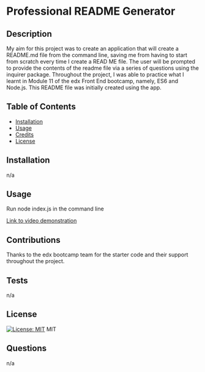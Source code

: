 # Professional README Generator

  ## Description
  
 My aim for this project was to create an application that will create a README.md file from the command line, saving me from having to start from scratch every time I create a READ ME file. The user will be prompted to provide the contents of the readme file via a series of questions using the inquirer package. Throughout the project, I was able to practice what I learnt in Module 11 of the edx Front End bootcamp, namely, ES6 and Node.js. This README file was initially created using the app. 
  
  ## Table of Contents 
  
  - [Installation](#installation)
  - [Usage](#usage)
  - [Credits](#credits)
  - [License](#license)
  
  ## Installation
  
n/a
  
  ## Usage
  
Run node index.js in the command line  

 [Link to video demonstration](https://drive.google.com/file/d/1-Byhg-G19ydg9Fn5U6VXJLzIK2Ws_aLa/view)
  
  
  ## Contributions
  
Thanks to the edx bootcamp team for the starter code and their support throughout the project.   

## Tests

n/a
 
 ## License

 [![License: MIT](https://img.shields.io/badge/License-MIT-yellow.svg)](https://opensource.org/licenses/MIT) 
 MIT  

 ## Questions

 n/a

